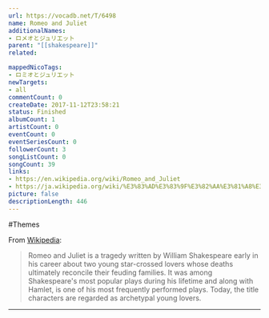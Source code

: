 ```yaml
---
url: https://vocadb.net/T/6498
name: Romeo and Juliet
additionalNames: 
- ロメオとジュリエット
parent: "[[shakespeare]]"
related:

mappedNicoTags:
- ロミオとジュリエット
newTargets:
- all
commentCount: 0
createDate: 2017-11-12T23:58:21
status: Finished
albumCount: 1
artistCount: 0
eventCount: 0
eventSeriesCount: 0
followerCount: 3
songListCount: 0
songCount: 39
links: 
- https://en.wikipedia.org/wiki/Romeo_and_Juliet
- https://ja.wikipedia.org/wiki/%E3%83%AD%E3%83%9F%E3%82%AA%E3%81%A8%E3%82%B8%E3%83%A5%E3%83%AA%E3%82%A8%E3%83%83%E3%83%88
picture: false
descriptionLength: 446
---
```


#Themes

From [Wikipedia](https://en.wikipedia.org/wiki/Romeo_and_Juliet):
>Romeo and Juliet is a tragedy written by William Shakespeare early in his career about two young star-crossed lovers whose deaths ultimately reconcile their feuding families. It was among Shakespeare's most popular plays during his lifetime and along with Hamlet, is one of his most frequently performed plays. Today, the title characters are regarded as archetypal young lovers.

---

